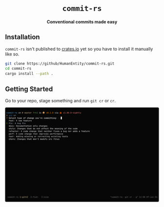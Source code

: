 <div align="center">

# `commit-rs`

#### Conventional commits made easy

</div>

## Installation

`commit-rs` isn't published to [crates.io](https://crates.io) yet so you have to install it manually like so.

```bash
git clone https://github/HumanEntity/commit-rs.git
cd commit-rs
cargo install --path .
```

## Getting Started

Go to your repo, stage something and run `git cr` or `cr`.

![Example usage screenshot](/assets/screenshot.png)
